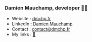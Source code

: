 ### Damien Mauchamp, developer ✌🏾

- Website : [dmchp.fr](https://dmchp.fr?ref=GitHub%20README.md)
- LinkedIn : [Damien Mauchamp](https://www.linkedin.com/in/damien-mauchamp)
- Contact : [contact@dmchp.fr](mailto:contact@dmchp.fr?subject=[GitHub]%20Contact)
- My links : [🔗](https://linktr.ee/damienmauchamp?ref=GitHub%20README.md)
